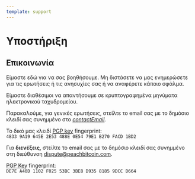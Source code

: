 ```yaml
---
template: support
---
```


<!--[intro]-->

# Υποστήριξη

<!--[contact]-->

## Επικοινωνία

Είμαστε εδώ για να σας βοηθήσουμε. Μη διστάσετε να μας ενημερώσετε για τις ερωτήσεις ή τις ανησυχίες σας ή να αναφέρετε κάποιο σφάλμα.

Είμαστε διαθέσιμοι να απαντήσουμε σε κρυπτογραφημένα μηνύματα ηλεκτρονικού ταχυδρομείου.

Παρακαλούμε, για γενικές ερωτήσεις, στείλτε το email σας με το δημόσιο κλειδί σας συνημμένο στο [$contactEmail$](mailto:$contactEmail$).

Το δικό μας κλειδί [PGP key](https://keys.openpgp.org/vks/v1/by-fingerprint/48339A19645E2E53488E0E5479E1B270FACD1BD2) fingerprint:<br>
`4833 9A19 645E 2E53 488E 0E54 79E1 B270 FACD 1BD2`

Για **διενέξεις**, στείλτε το email σας με το δημόσιο κλειδί σας συνημμένο στη διεύθυνση [dispute@peachbitcoin.com](mailto:dispute@peachbitcoin.com).

[PGP Key](https://keys.openpgp.org/search?q=DE7EA40D1102F02553BC3BE8D93581859DCCD664) fingerprint:<br>
`DE7E A40D 1102 F025 53BC 3BE8 D935 8185 9DCC D664`
